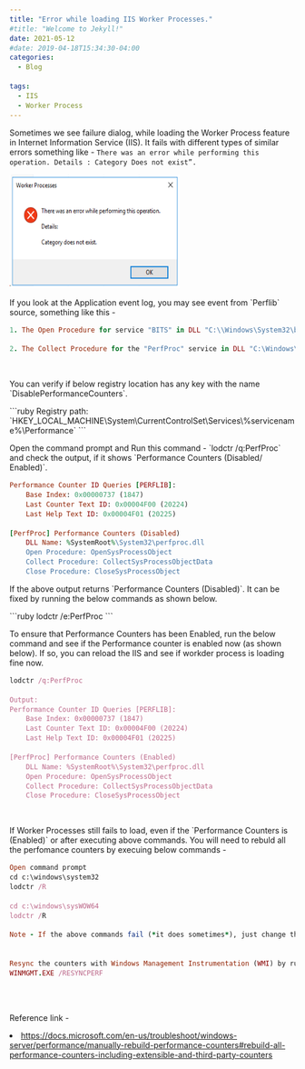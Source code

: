 ```yaml
---
title: "Error while loading IIS Worker Processes."
#title: "Welcome to Jekyll!"
date: 2021-05-12
#date: 2019-04-18T15:34:30-04:00
categories:
  - Blog

tags:
  - IIS
  - Worker Process
---
```

Sometimes we see failure dialog, while loading the Worker Process feature in Internet Information Service (IIS). It fails with different types of similar errors something like - `There was an error while performing this operation. Details : Category Does not exist”.`  

<!--p><a href="https://abhimantiwari.github.io/Content/WorkerProcessError.png"></a> </p -->
<img title="image" style="BORDER-RIGHT: 0px; BORDER-TOP: 0px; DISPLAY: inline; BORDER-LEFT: 0px; BORDER-BOTTOM: 0px" height="200" alt="image" src="/Content/WorkerProcessError.png" width="300" border="0">

<br/>
<p>If you look at the Application event log, you may see event from `Perflib` source, something like this - </p>

```ruby
1. The Open Procedure for service "BITS" in DLL "C:\\Windows\System32\bitsperf.dll" failed. Performance data for this service will not be available. The fist four bytes (DWORD) of the Data selection contains the error code.

2. The Collect Procedure for the "PerfProc" service in DLL "C:\Windows\system32\perfproc.dll" generated an exception or returned an invalid status. The performance data returned by the counter DLL will not be returned in the Perf Data Block. The first four bytes (DWORD) of the Data section contains the exception code or status code.
```
<br/>
<p>You can verify if below registry location has any key with the name `DisablePerformanceCounters`.</p>
```ruby
Registry path: `HKEY_LOCAL_MACHINE\System\CurrentControlSet\Services\%servicename%\Performance`
```

<p>Open the command prompt and Run this command - `lodctr /q:PerfProc` and check the output, if it shows `Performance Counters (Disabled/ Enabled)`. </p>

```ruby
Performance Counter ID Queries [PERFLIB]:
    Base Index: 0x00000737 (1847)
    Last Counter Text ID: 0x00004F00 (20224)
    Last Help Text ID: 0x00004F01 (20225)

[PerfProc] Performance Counters (Disabled)
    DLL Name: %SystemRoot%\System32\perfproc.dll
    Open Procedure: OpenSysProcessObject
    Collect Procedure: CollectSysProcessObjectData
    Close Procedure: CloseSysProcessObject
```


<p>If the above output returns `Performance Counters (Disabled)`. It can be fixed by running the below commands as shown below. </p>
 ```ruby
 lodctr /e:PerfProc
 ```
  
<p>To ensure that Performance Counters has been Enabled, run the below command and see if the Performance counter is enabled now (as shown below). If so, you can reload the IIS and see if workder process is loading fine now. </p>

```ruby
lodctr /q:PerfProc

Output:
Performance Counter ID Queries [PERFLIB]:
    Base Index: 0x00000737 (1847)
    Last Counter Text ID: 0x00004F00 (20224)
    Last Help Text ID: 0x00004F01 (20225)

[PerfProc] Performance Counters (Enabled)
    DLL Name: %SystemRoot%\System32\perfproc.dll
    Open Procedure: OpenSysProcessObject
    Collect Procedure: CollectSysProcessObjectData
    Close Procedure: CloseSysProcessObject
```

<br/>
<p>If Worker Processes still fails to load, even if the `Performance Counters is (Enabled)` or after executing above commands. You will need to rebuld all the perfomance counters by execuing below commands -</p>

```ruby
Open command prompt
cd c:\windows\system32
lodctr /R

cd c:\windows\sysWOW64
lodctr /R

Note - If the above commands fail (*it does sometimes*), just change the order of execution and it should run fine.


Resync the counters with Windows Management Instrumentation (WMI) by running below command -
WINMGMT.EXE /RESYNCPERF
```
<br/>
<br/>
<p>Reference link - </p>
<li><a title="https://docs.microsoft.com/en-us/troubleshoot/windows-server/performance/manually-rebuild-performance-counters#rebuild-all-performance-counters-including-extensible-and-third-party-counters" href="https://docs.microsoft.com/en-us/troubleshoot/windows-server/performance/manually-rebuild-performance-counters#rebuild-all-performance-counters-including-extensible-and-third-party-counters">https://docs.microsoft.com/en-us/troubleshoot/windows-server/performance/manually-rebuild-performance-counters#rebuild-all-performance-counters-including-extensible-and-third-party-counters</a></li>
